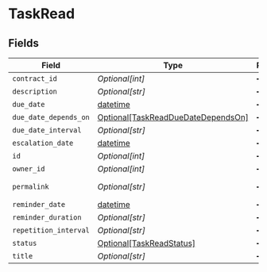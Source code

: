 # TaskRead


## Fields

| Field                                                                                 | Type                                                                                  | Required                                                                              | Description                                                                           | Example                                                                               |
| ------------------------------------------------------------------------------------- | ------------------------------------------------------------------------------------- | ------------------------------------------------------------------------------------- | ------------------------------------------------------------------------------------- | ------------------------------------------------------------------------------------- |
| `contract_id`                                                                         | *Optional[int]*                                                                       | :heavy_minus_sign:                                                                    | N/A                                                                                   | 1                                                                                     |
| `description`                                                                         | *Optional[str]*                                                                       | :heavy_minus_sign:                                                                    | N/A                                                                                   | Lorem ipsum dolor sit amet.                                                           |
| `due_date`                                                                            | [datetime](https://docs.python.org/3/library/datetime.html#datetime-objects)          | :heavy_minus_sign:                                                                    | N/A                                                                                   | 2021-12-31                                                                            |
| `due_date_depends_on`                                                                 | [Optional[TaskReadDueDateDependsOn]](../../models/shared/taskreadduedatedependson.md) | :heavy_minus_sign:                                                                    | N/A                                                                                   | end_date                                                                              |
| `due_date_interval`                                                                   | *Optional[str]*                                                                       | :heavy_minus_sign:                                                                    | N/A                                                                                   | -P10D                                                                                 |
| `escalation_date`                                                                     | [datetime](https://docs.python.org/3/library/datetime.html#datetime-objects)          | :heavy_minus_sign:                                                                    | N/A                                                                                   | 2021-12-20                                                                            |
| `id`                                                                                  | *Optional[int]*                                                                       | :heavy_minus_sign:                                                                    | N/A                                                                                   | 1                                                                                     |
| `owner_id`                                                                            | *Optional[int]*                                                                       | :heavy_minus_sign:                                                                    | N/A                                                                                   | 1                                                                                     |
| `permalink`                                                                           | *Optional[str]*                                                                       | :heavy_minus_sign:                                                                    | N/A                                                                                   | https://app.contractify.io/client/company/company-slug/tasks/1                        |
| `reminder_date`                                                                       | [datetime](https://docs.python.org/3/library/datetime.html#datetime-objects)          | :heavy_minus_sign:                                                                    | N/A                                                                                   | 2021-11-30                                                                            |
| `reminder_duration`                                                                   | *Optional[str]*                                                                       | :heavy_minus_sign:                                                                    | N/A                                                                                   | P1M                                                                                   |
| `repetition_interval`                                                                 | *Optional[str]*                                                                       | :heavy_minus_sign:                                                                    | N/A                                                                                   | P1Y                                                                                   |
| `status`                                                                              | [Optional[TaskReadStatus]](../../models/shared/taskreadstatus.md)                     | :heavy_minus_sign:                                                                    | N/A                                                                                   | accomplished                                                                          |
| `title`                                                                               | *Optional[str]*                                                                       | :heavy_minus_sign:                                                                    | N/A                                                                                   | My task                                                                               |